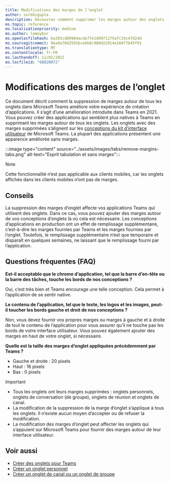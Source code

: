 ```yaml
---
title: Modifications des marges de l’onglet
author: surbhigupta
description: Découvrez comment supprimer les marges autour des onglets dans Microsoft Teams avec le kit d’interface utilisateur. Connaître l’effet de remplissage supplémentaire, la taille de la marge pour gauche, droite, haut et bas.
ms.topic: reference
ms.localizationpriority: medium
ms.author: lomeybur
ms.openlocfilehash: ba203cd89904acde77e1d9971175afc19c47d24d
ms.sourcegitcommit: 9ea9a70d2591bce6b8c980d22014e160f7b45f91
ms.translationtype: MT
ms.contentlocale: fr-FR
ms.lasthandoff: 11/02/2022
ms.locfileid: "68820072"
---
```

# <a name="tab-margin-changes"></a>Modifications des marges de l’onglet

Ce document décrit comment la suppression de marges autour de tous les onglets dans Microsoft Teams améliore votre expérience de création d’applications. Il s’agit d’une amélioration introduite dans Teams en 2021.
Vous pouvez créer des applications qui semblent plus natives à Teams en supprimant les marges autour de tous les onglets. Les onglets avec des marges supprimées s’alignent sur les [conceptions du kit d’interface utilisateur](~/tabs/design/tabs.md) de Microsoft Teams. La plupart des applications présentent une apparence améliorée sans marges.

:::image type="content" source="../assets/images/tabs/remove-margins-tabs.png" alt-text="Esprit tabulation et sans marges":::

> [!NOTE]
> Cette fonctionnalité n’est pas applicable aux clients mobiles, car les onglets affichés dans les clients mobiles n’ont pas de marges.

## <a name="guidelines"></a>Conseils

La suppression des marges d’onglet affecte vos applications Teams qui utilisent des onglets. Dans ce cas, vous pouvez ajouter des marges autour de vos conceptions d’onglets là où cela est nécessaire. Les conceptions d’applications en production ont un effet de remplissage supplémentaire, c’est-à-dire les marges fournies par Teams et les marges fournies par l’onglet. Toutefois, le remplissage supplémentaire n’est que temporaire et disparaît en quelques semaines, ne laissant que le remplissage fourni par l’application.

## <a name="faq"></a>Questions fréquentes (FAQ)

**Est-il acceptable que le chrome d’application, tel que la barre d’en-tête ou la barre des tâches, touche les bords de nos conceptions ?**

Oui, c’est très bien et Teams encourage une telle conception. Cela permet à l’application de se sentir native.

**Le contenu de l’application, tel que le texte, les logos et les images, peut-il toucher les bords gauche et droit de nos conceptions ?**

Non, vous devez fournir vos propres marges ou marges à gauche et à droite de tout le contenu de l’application pour vous assurer qu’il ne touche pas les bords de votre interface utilisateur. Vous pouvez également ajouter des marges en haut de votre onglet, si nécessaire.

**Quelle est la taille des marges d’onglet appliquées précédemment par Teams ?**

* Gauche et droite : 20 pixels
* Haut : 16 pixels
* Bas : 0 pixels

> [!IMPORTANT]
>
> * Tous les onglets ont leurs marges supprimées : onglets personnels, onglets de conversation (de groupe), onglets de réunion et onglets de canal.
> * La modification de la suppression de la marge d’onglet s’applique à tous les onglets. Il n’existe aucun moyen d’accepter ou de refuser la modification.
> * La modification des marges d’onglet peut affecter les onglets qui s’appuient sur Microsoft Teams pour fournir des marges autour de leur interface utilisateur.

## <a name="see-also"></a>Voir aussi

* [Créer des onglets pour Teams](../tabs/what-are-tabs.md)
* [Créer un onglet personnel](../tabs/how-to/create-personal-tab.md)
* [Créer un onglet de canal ou un onglet de groupe](../tabs/how-to/create-channel-group-tab.md)
